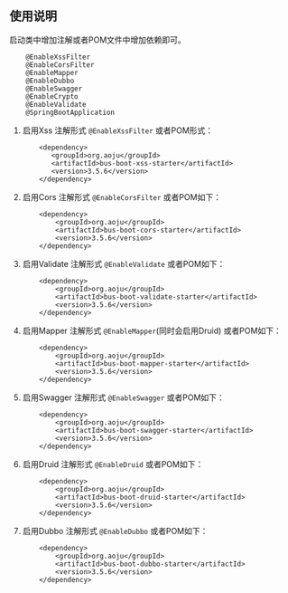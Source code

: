 ## 使用说明

启动类中增加注解或者POM文件中增加依赖即可。
```
    @EnableXssFilter
    @EnableCorsFilter
    @EnableMapper
    @EnableDubbo
    @EnableSwagger
    @EnableCrypto
    @EnableValidate
    @SpringBootApplication
```
    
1. 启用Xss 注解形式 `@EnableXssFilter` 或者POM形式：
    ``` 
        <dependency>
           <groupId>org.aoju</groupId>
           <artifactId>bus-boot-xss-starter</artifactId>
           <version>3.5.6</version> 
        </dependency> 
    ```
    
2. 启用Cors 注解形式 `@EnableCorsFilter` 或者POM如下：
    ``` 
        <dependency>
            <groupId>org.aoju</groupId>
            <artifactId>bus-boot-cors-starter</artifactId>
            <version>3.5.6</version>
        </dependency> 
    ```
3. 启用Validate 注解形式 `@EnableValidate` 或者POM如下：
    ``` 
        <dependency>
            <groupId>org.aoju</groupId>
            <artifactId>bus-boot-validate-starter</artifactId>
            <version>3.5.6</version>
        </dependency>
    ```
4. 启用Mapper 注解形式 `@EnableMapper`(同时会启用Druid) 或者POM如下：
    ``` 
        <dependency>
            <groupId>org.aoju</groupId>
            <artifactId>bus-boot-mapper-starter</artifactId>
            <version>3.5.6</version>
        </dependency>
    ```
5. 启用Swagger 注解形式 `@EnableSwagger` 或者POM如下：
    ``` 
        <dependency>
            <groupId>org.aoju</groupId>
            <artifactId>bus-boot-swagger-starter</artifactId>
            <version>3.5.6</version>
        </dependency>
    ```
6. 启用Druid 注解形式 `@EnableDruid` 或者POM如下：
    ``` 
        <dependency>
            <groupId>org.aoju</groupId>
            <artifactId>bus-boot-druid-starter</artifactId>
            <version>3.5.6</version>
        </dependency>
    ```
7. 启用Dubbo 注解形式 `@EnableDubbo` 或者POM如下：
    ``` 
        <dependency>
            <groupId>org.aoju</groupId>
            <artifactId>bus-boot-dubbo-starter</artifactId>
            <version>3.5.6</version>
        </dependency>
    ```
